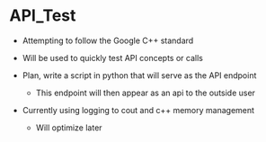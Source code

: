 # API_Test

- Attempting to follow the Google C++ standard

- Will be used to quickly test API concepts or calls
- Plan, write a script in python that will serve as the API endpoint
    - This endpoint will then appear as an api to the outside user

- Currently using logging to cout and c++ memory management
    - Will optimize later